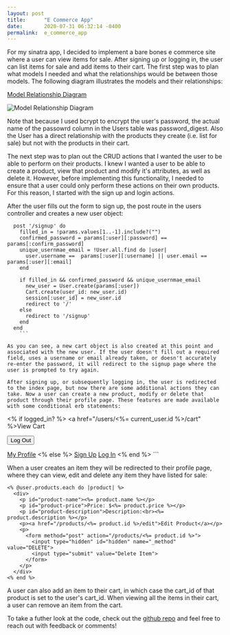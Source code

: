 ```yaml
---
layout: post
title:      "E Commerce App"
date:       2020-07-31 06:32:14 -0400
permalink:  e_commerce_app
---
```



For my sinatra app, I decided to implement a bare bones e commerce site where a user can view items for sale. After signing up or logging in, the user can list items for sale and add items to their cart. The first step was to plan what models I needed and what the relationships would be between those models. The following diagram illustrates the models and their relationships:

[Model Relationship Diagram](https://viewer.diagrams.net/?highlight=0000ff&edit=_blank&layers=1&nav=1&title=e_commerce_app_rel_diagram%20(1).drawio#R7Vxdc6o4GP41XtrhQ9ReHm2756I902337J6zN50UImaLhAmx1f76TQgRIaDUIsbqTKdDXkJI8jzvk4830rHHs8UfBETTO%2BzBoGMZ3qJjX3Usa9gfsv%2FcsBSGnn0pDD5BnjCZmeERvcPUaKTWOfJgnMtIMQ4oivJGF4chdGnOBgjBb%2FlsExzk3xoBHyqGRxcEqvUf5NFp2izHyOzfIfKn8s2mkd6ZAZk5NcRT4OG3nAku6A0OaVrFe0hmIIQhZXfuAHmBpONcTynlLf3WsW7Y34TnvvAx9gMIIhRfuHjGzG7MstxMwAwFvJvXChqlBbHX2dcde0wwpuJqthjDgEMlYRB1uqm4u%2BoHwsut8cDPxyhE%2Ffn07j8DxcPuu%2FPUI920lFcQzNP%2BHQPCqtnvWDZD3B6tXT7DAId%2B%2FEQxe4L1wDzm7VjdnoL4ibVyKW5GBHtzl%2FWk6Gq6lPixXo%2F4JQXP3DSKKXthSrMhL4cRhwIUsrLtKzNJBwGIYpRkF5YpCrxbsMRzKguSqdEELaD3IFjG8zLC3bLCeJIXzvF6TCvDb4MA%2BSG7DuCEP01gzGpyC2Ka3k%2Fyi8qZTtIdSXdBQuGiEgdzhS5zQohnkBLeK%2BkDPUlV6YBp8i1jsyWzTNeZLI0gpae%2FKjpDnV2kwH%2BABJZCgkrUWDMpAsED82wQ%2BgmAeXx4J3sER38B4kOaGiKMQgrJ9SsUvpUggYJgjAPMYQ5xCGW2pHHOiP2x5o6NC6fjsAqMWdrM0uyPZyd0jMOYEkYX%2FirIcHuDHLsRxVH6HoFscknSzkzIjCllripQroVqtf%2BoUKfQDmtCa%2B8LWVtBlmX%2FALaY9ckkSERyijwPhsI%2FubCDDO8SKEv7f9XnRTCKXrk7HlY5HmsAmFabAPRUAJgn%2BGIA0AyFghbGEXBR6N%2BKJ%2FsFmGqL4UdgWhQgWofNbhM255QV0dijIprmoSWxr0DL5zFPWuri7ig4mung4CvpYOOwHEL3xt3X5e2LQcPvb%2Fbf9O7Ovx88dy11wvAzP8svTPh5%2FybzfTe%2FbDihxYAy8y%2BhRiXkhbVAbXm0BnujgDplOaGxzyyFdbOvbAf7AMuB8iqr8xotx73y9cB2RHq1EWljICyvozr%2FOOKRsHxF0CRQ%2BgyN6hTmhHTR2KcutrooKK%2FzUAE3BDOooUvWBWFQG4TDSeGl0umMpUxgNOz2mmuCJnE5hPJdPU2e36%2B8xc8uunu2J%2FafP3782%2B2ZZ6FrSOjq7vXvD0t1r59vfxyN2G0kqCZiV15HdWX9lcTus7hoI3ZnrWtK6waH1jpV6uAMoEBDh6vpT0cgcyeockcocr3BWeWaUTnLOLTK9dSlawTi%2BA0THXf26s4c9Fq%2Bltfxay9fP4uLPmLXO4tdQ2JnH1zs1AAGDzzqHL3f7lN6RS3K6%2FilohbNA6PNwSVZgTWg7kXwfaczvcXbIspfgfgxB%2FEbPdFbO9DbSBS%2FnAfqwe4TGgU%2FeYbU2DgKHvxQr4TyOKP4OyFywPGwvEIlB6uPdzxs8Fyv9uPjSZ9uMvapi4c%2F2ltyvEnrwNZOIPR0k0J1aXDs2yBN4qKP8p3mnu8%2BhK7NKH55BUv2fAlyv5jSDXRTOnXD14MumgEdQ4r7lLoKYLSROlnwWeo%2BLXVtBvHLsVQ3MjwYuwRFFOFQQ8fbHQu7AouDCZ6tbjSc4tSuChd99M4%2B610zetdqOL8cS3WD4iv%2BPlVQVietK%2Flp1PHu6DUPjD5i1z%2BLXUNi12Y4vxxL9TdVuofzd%2FKpvm5ip%2B4fnKbYVQCjjdiV%2FFxDQQh6PpTRG9ZcRJcPMAB8dXSd3cmFvVmTR1M6CzoiLgdD7xv%2FMBtLXj8kP9rnMXyCX1YfWLOSXKxBv1iia1wY5sryW1hMmb5apLCJ1HI9dQ8JYv2SnAPIPIrXvxI2%2BYU5KdiVUldjs8goQW5lJEmfveZrUoZn%2Bo57PhxkVLFlOVJbLwuUiPGcuDB9KmOFUlCvUJBd%2FOqX6AqloIReq4Z%2FgnHqdr7KuIwwbgDiGLl5QqnkKR66gAtEf0n6sWvOIj56ilTGIZ5Yfpgtoq%2BFacOv8DaypWwcdJrhShFiRT5qc0We%2FS3u1mzhCgMPLNeypVObanIPihV2NtarmF%2FWK6OqqEGzxFXHtH0QV6qgyUSwvy6CTAMHu4igdIVEVvs5f7CtwUaP4IndNXXdSzZ9G3JdezccJD1%2Bbyp%2Bi2W4J28a5t8zvNzsTIXsptNvwZnUUMcmZ1pNG3bzpVT5V560zY1Sj8kGjN9rQ0mFq4TeDeJ90IKTfGgtdhgnWU1XPuskVsvTE%2Fm6llTeuLBy1Nw6zV1R01rnprGRmw2yUS5YttJx%2B4G6NtloNsXGfstsrHHKtrnJstHZ92R5163aPXLFsawLJw%2Fyrksrs1%2BgXbGghgb44nt6l7np8kdHbJbMPhIusmcfdrev%2Fwc%3D)

![Model Relationship Diagram](https://viewer.diagrams.net/?highlight=0000ff&edit=_blank&layers=1&nav=1&title=e_commerce_app_rel_diagram%20(1).drawio#R7Vxdc6o4GP41XtrhQ9ReHm2756I902337J6zN50UImaLhAmx1f76TQgRIaDUIsbqTKdDXkJI8jzvk4830rHHs8UfBETTO%2BzBoGMZ3qJjX3Usa9gfsv%2FcsBSGnn0pDD5BnjCZmeERvcPUaKTWOfJgnMtIMQ4oivJGF4chdGnOBgjBb%2FlsExzk3xoBHyqGRxcEqvUf5NFp2izHyOzfIfKn8s2mkd6ZAZk5NcRT4OG3nAku6A0OaVrFe0hmIIQhZXfuAHmBpONcTynlLf3WsW7Y34TnvvAx9gMIIhRfuHjGzG7MstxMwAwFvJvXChqlBbHX2dcde0wwpuJqthjDgEMlYRB1uqm4u%2BoHwsut8cDPxyhE%2Ffn07j8DxcPuu%2FPUI920lFcQzNP%2BHQPCqtnvWDZD3B6tXT7DAId%2B%2FEQxe4L1wDzm7VjdnoL4ibVyKW5GBHtzl%2FWk6Gq6lPixXo%2F4JQXP3DSKKXthSrMhL4cRhwIUsrLtKzNJBwGIYpRkF5YpCrxbsMRzKguSqdEELaD3IFjG8zLC3bLCeJIXzvF6TCvDb4MA%2BSG7DuCEP01gzGpyC2Ka3k%2Fyi8qZTtIdSXdBQuGiEgdzhS5zQohnkBLeK%2BkDPUlV6YBp8i1jsyWzTNeZLI0gpae%2FKjpDnV2kwH%2BABJZCgkrUWDMpAsED82wQ%2BgmAeXx4J3sER38B4kOaGiKMQgrJ9SsUvpUggYJgjAPMYQ5xCGW2pHHOiP2x5o6NC6fjsAqMWdrM0uyPZyd0jMOYEkYX%2FirIcHuDHLsRxVH6HoFscknSzkzIjCllripQroVqtf%2BoUKfQDmtCa%2B8LWVtBlmX%2FALaY9ckkSERyijwPhsI%2FubCDDO8SKEv7f9XnRTCKXrk7HlY5HmsAmFabAPRUAJgn%2BGIA0AyFghbGEXBR6N%2BKJ%2FsFmGqL4UdgWhQgWofNbhM255QV0dijIprmoSWxr0DL5zFPWuri7ig4mung4CvpYOOwHEL3xt3X5e2LQcPvb%2Fbf9O7Ovx88dy11wvAzP8svTPh5%2FybzfTe%2FbDihxYAy8y%2BhRiXkhbVAbXm0BnujgDplOaGxzyyFdbOvbAf7AMuB8iqr8xotx73y9cB2RHq1EWljICyvozr%2FOOKRsHxF0CRQ%2BgyN6hTmhHTR2KcutrooKK%2FzUAE3BDOooUvWBWFQG4TDSeGl0umMpUxgNOz2mmuCJnE5hPJdPU2e36%2B8xc8uunu2J%2FafP3782%2B2ZZ6FrSOjq7vXvD0t1r59vfxyN2G0kqCZiV15HdWX9lcTus7hoI3ZnrWtK6waH1jpV6uAMoEBDh6vpT0cgcyeockcocr3BWeWaUTnLOLTK9dSlawTi%2BA0THXf26s4c9Fq%2Bltfxay9fP4uLPmLXO4tdQ2JnH1zs1AAGDzzqHL3f7lN6RS3K6%2FilohbNA6PNwSVZgTWg7kXwfaczvcXbIspfgfgxB%2FEbPdFbO9DbSBS%2FnAfqwe4TGgU%2FeYbU2DgKHvxQr4TyOKP4OyFywPGwvEIlB6uPdzxs8Fyv9uPjSZ9uMvapi4c%2F2ltyvEnrwNZOIPR0k0J1aXDs2yBN4qKP8p3mnu8%2BhK7NKH55BUv2fAlyv5jSDXRTOnXD14MumgEdQ4r7lLoKYLSROlnwWeo%2BLXVtBvHLsVQ3MjwYuwRFFOFQQ8fbHQu7AouDCZ6tbjSc4tSuChd99M4%2B610zetdqOL8cS3WD4iv%2BPlVQVietK%2Flp1PHu6DUPjD5i1z%2BLXUNi12Y4vxxL9TdVuofzd%2FKpvm5ip%2B4fnKbYVQCjjdiV%2FFxDQQh6PpTRG9ZcRJcPMAB8dXSd3cmFvVmTR1M6CzoiLgdD7xv%2FMBtLXj8kP9rnMXyCX1YfWLOSXKxBv1iia1wY5sryW1hMmb5apLCJ1HI9dQ8JYv2SnAPIPIrXvxI2%2BYU5KdiVUldjs8goQW5lJEmfveZrUoZn%2Bo57PhxkVLFlOVJbLwuUiPGcuDB9KmOFUlCvUJBd%2FOqX6AqloIReq4Z%2FgnHqdr7KuIwwbgDiGLl5QqnkKR66gAtEf0n6sWvOIj56ilTGIZ5Yfpgtoq%2BFacOv8DaypWwcdJrhShFiRT5qc0We%2FS3u1mzhCgMPLNeypVObanIPihV2NtarmF%2FWK6OqqEGzxFXHtH0QV6qgyUSwvy6CTAMHu4igdIVEVvs5f7CtwUaP4IndNXXdSzZ9G3JdezccJD1%2Bbyp%2Bi2W4J28a5t8zvNzsTIXsptNvwZnUUMcmZ1pNG3bzpVT5V560zY1Sj8kGjN9rQ0mFq4TeDeJ90IKTfGgtdhgnWU1XPuskVsvTE%2Fm6llTeuLBy1Nw6zV1R01rnprGRmw2yUS5YttJx%2B4G6NtloNsXGfstsrHHKtrnJstHZ92R5163aPXLFsawLJw%2Fyrksrs1%2BgXbGghgb44nt6l7np8kdHbJbMPhIusmcfdrev%2Fwc%3D)

Note that because I used bcrypt to encrypt the user's password, the actual name of the passowrd column in the Users table was password_digest. Also the User has a direct relationship with the products they create (i.e. list for sale) but not with the products in their cart.

The next step was to plan out the CRUD actions that I wanted the user to be able to perform on their products. I knew I wanted a user to be able to create a product, view that product and modify it's attributes, as well as delete it. However, before implementing this functionality, I needed to ensure that a user could only perform these actions on their own products. For this reason, I started with the sign up and login actions.

After the user fills out the form to sign up, the post route in the users controller and creates a new user object:

```
  post '/signup' do
    filled_in = !params.values[1..-1].include?("")
    confirmed_password = params[:user][:password] == params[:confirm_password]
    unique_usernmae_email = !User.all.find do |user| 
      user.username ==  params[:user][:username] || user.email == params[:user][:email]
    end

    if filled_in && confirmed_password && unique_usernmae_email
      new_user = User.create(params[:user])
      Cart.create(user_id: new_user.id)
      session[:user_id] = new_user.id
      redirect to '/'
    else
      redirect to '/signup'
    end
  end
	```
	
As you can see, a new cart object is also created at this point and associated with the new user. If the user doesn't fill out a required field, uses a username or email already taken, or doesn't accurately re-enter the password, it will redirect to the signup page where the user is prompted to try again.

After signing up, or subsequently logging in, the user is redirected to the index page, but now there are some additional actions they can take. Now a user can create a new product, modify or delete that product through their profile page. These features are made available with some conditional erb statements:

```
<% if logged_in? %>
  <a href="/users/<%= current_user.id %>/cart" %>View Cart</a>
  <form method="post" action="/logout">
    <input type="submit" value="Log Out">
  </form>
  <a href="/users/<%= current_user.id %>">My Profile</a>
<% else %>
  <a href="/signup">Sign Up</a>
  <a href="/login">Log In</a>
<% end %>
```

When a user creates an item they will be redirected to their profile page, where they can view, edit and delete any item they have listed for sale:

```
<% @user.products.each do |product| %>
  <div>
    <p id="product-name"><%= product.name %></p>
    <p id="product-price">Price: $<%= product.price %></p>
    <p id="product-description">Description:<br><%= product.description %></p>
    <p><a href="/products/<%= product.id %>/edit">Edit Product</a></p>
    <p>
      <form method="post" action="/products/<%= product.id %>">
        <input type="hidden" id="hidden" name="_method" value="DELETE">
        <input type="submit" value="Delete Item">
      </form>
    </p>
  </div>
<% end %>
```

A user can also add an item to their cart, in which case the cart_id of that product is set to the user's cart_id. When viewing all the items in their cart, a user can remove an item from the cart.

To take a futher look at the code, check out the [github repo](https://github.com/Koehd896/e_commerce_app) and feel free to reach out with feedback or comments!

